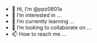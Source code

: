 - 👋 Hi, I’m @ppz0801a
- 👀 I’m interested in ...
- 🌱 I’m currently learning ...
- 💞️ I’m looking to collaborate on ...
- 📫 How to reach me ...

<!---
ppz0801a/ppz0801a is a ✨ special ✨ repository because its `README.md` (this file) appears on your GitHub profile.
You can click the Preview link to take a look at your changes.
--->
